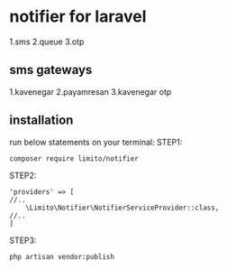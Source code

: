 # notifier for laravel

1.sms
2.queue
3.otp

## sms gateways
1.kavenegar
2.payamresan
3.kavenegar otp

## installation
run below statements on your terminal:
STEP1:

    composer require limito/notifier
STEP2:

    'providers' => [
    //..
	    \Limito\Notifier\NotifierServiceProvider::class,
    //..
    ]
    
    
STEP3:

    php artisan vendor:publish 
